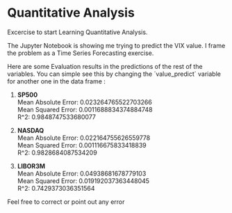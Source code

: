 # Quantitative Analysis
Excercise to start Learning Quantitative Analysis.

The Jupyter Notebook is showing me trying to predict the VIX value. I frame the problem as a Time Series Forecasting exercise.

Here are some Evaluation results in the predictions of the rest of the variables. You can simple see this by changing the ´value_predict´ variable for another one in the data frame :
1. **SP500**  
      Mean Absolute Error: 0.023264765522703266  
      Mean Squared Error: 0.0011688834374884748  
      R^2: 0.9848747533680077  

2. **NASDAQ**  
      Mean Absolute Error: 0.022164755626559778  
      Mean Squared Error: 0.001116675833418839  
      R^2: 0.9828684087534209  
3. **LIBOR3M**  
      Mean Absolute Error: 0.04938681678779103  
      Mean Squared Error: 0.019192037363448045  
      R^2: 0.7429373036351564  
      
Feel free to correct or point out any error
